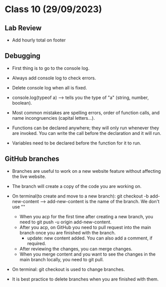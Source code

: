 # Class 10 (29/09/2023)

## Lab Review

- Add hourly total on footer

## Debugging

- First thing is to go to the console log.
- Always add console log to check errors.
- Delete console log when all is fixed.
- console.log(typeof a) --> tells you the type of "a" (string, number, boolean).
- Most common mistakes are spelling errors, order of function calls, and name incongruencies (capital letters...).

- Functions can be declared anywhere; they will only run whenever they are invoked. You can write the call before the declaration and it will run.
- Variables need to be declared before the function for it to run.

## GitHub branches

- Branches are useful to work on a new website feature without affecting the live website.
- The branch will create a copy of the code you are working on.

- On terminal(to create and move to a new branch):
  git checkout -b add-new-content --> add-new-content is the name of the branch. We don't use ""

  - When you acp for the first time after creating a new branch, you need to
    git push -u origin add-new-content.
  - After you acp, on GitHub you need to pull request into the main branch once you are finished with the branch.
    - update: new content added. You can also add a comment, if required.
  - After reviewing the changes, you can merge changes.
  - When you merge content and you want to see the changes in the main branch locally, you need to git pull.

- On terminal:
  git checkout is used to change branches.
- It is best practice to delete branches when you are finished with them.
